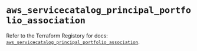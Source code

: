 # `aws_servicecatalog_principal_portfolio_association`

Refer to the Terraform Registory for docs: [`aws_servicecatalog_principal_portfolio_association`](https://registry.terraform.io/providers/hashicorp/aws/3.76.1/docs/resources/servicecatalog_principal_portfolio_association).

